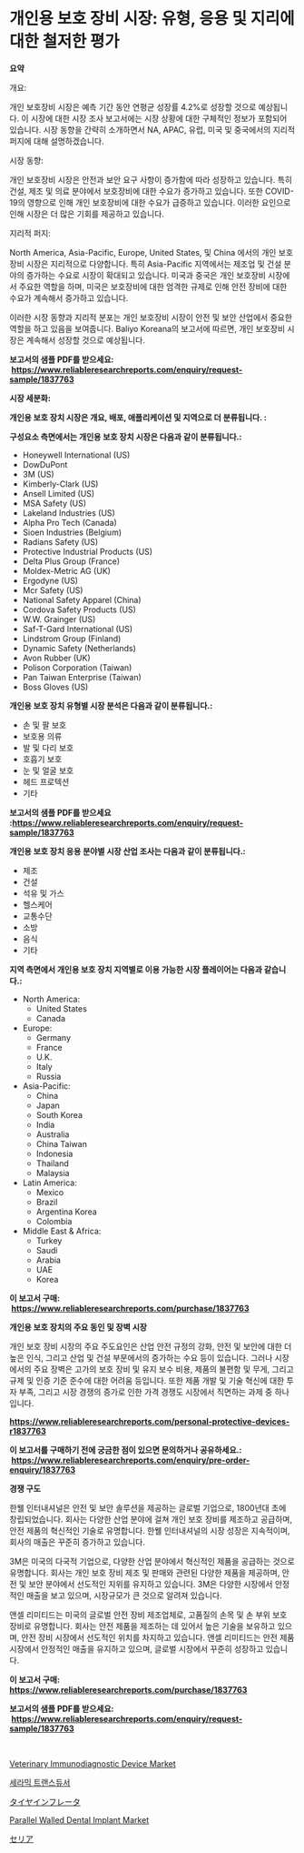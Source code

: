 <p><h1>개인용 보호 장비 시장: 유형, 응용 및 지리에 대한 철저한 평가</h1></p><p><strong>요약</strong></p>
<p><p>개요:</p><p>개인 보호장비 시장은 예측 기간 동안 연평균 성장률 4.2%로 성장할 것으로 예상됩니다. 이 시장에 대한 시장 조사 보고서에는 시장 상황에 대한 구체적인 정보가 포함되어 있습니다. 시장 동향을 간략히 소개하면서 NA, APAC, 유럽, 미국 및 중국에서의 지리적 퍼지에 대해 설명하겠습니다.</p><p>시장 동향:</p><p>개인 보호장비 시장은 안전과 보안 요구 사항이 증가함에 따라 성장하고 있습니다. 특히 건설, 제조 및 의료 분야에서 보호장비에 대한 수요가 증가하고 있습니다. 또한 COVID-19의 영향으로 인해 개인 보호장비에 대한 수요가 급증하고 있습니다. 이러한 요인으로 인해 시장은 더 많은 기회를 제공하고 있습니다.</p><p>지리적 퍼지:</p><p>North America, Asia-Pacific, Europe, United States, 및 China 에서의 개인 보호장비 시장은 지리적으로 다양합니다. 특히 Asia-Pacific 지역에서는 제조업 및 건설 분야의 증가하는 수요로 시장이 확대되고 있습니다. 미국과 중국은 개인 보호장비 시장에서 주요한 역할을 하며, 미국은 보호장비에 대한 엄격한 규제로 인해 안전 장비에 대한 수요가 계속해서 증가하고 있습니다.</p><p>이러한 시장 동향과 지리적 분포는 개인 보호장비 시장이 안전 및 보안 산업에서 중요한 역할을 하고 있음을 보여줍니다. Baliyo Koreana의 보고서에 따르면, 개인 보호장비 시장은 계속해서 성장할 것으로 예상됩니다.</p></p>
<p><strong>보고서의 샘플 PDF를 받으세요: &nbsp;<a href="https://www.reliableresearchreports.com/enquiry/request-sample/1837763">https://www.reliableresearchreports.com/enquiry/request-sample/1837763</a></strong></p>
<p><strong>시장 세분화:</strong></p>
<p><strong> 개인용 보호 장치 시장은 개요, 배포, 애플리케이션 및 지역으로 더 분류됩니다. :</strong></p>
<p><strong>구성요소 측면에서는 개인용 보호 장치 시장은 다음과 같이 분류됩니다.:</strong></p>
<p><ul><li>Honeywell International (US)</li><li>DowDuPont</li><li>3M (US)</li><li>Kimberly-Clark (US)</li><li>Ansell Limited (US)</li><li>MSA Safety (US)</li><li>Lakeland Industries (US)</li><li>Alpha Pro Tech (Canada)</li><li>Sioen Industries (Belgium)</li><li>Radians Safety (US)</li><li>Protective Industrial Products (US)</li><li>Delta Plus Group (France)</li><li>Moldex-Metric AG (UK)</li><li>Ergodyne (US)</li><li>Mcr Safety (US)</li><li>National Safety Apparel (China)</li><li>Cordova Safety Products (US)</li><li>W.W. Grainger (US)</li><li>Saf-T-Gard International (US)</li><li>Lindstrom Group (Finland)</li><li>Dynamic Safety (Netherlands)</li><li>Avon Rubber (UK)</li><li>Polison Corporation (Taiwan)</li><li>Pan Taiwan Enterprise (Taiwan)</li><li>Boss Gloves (US)</li></ul></p>
<p><strong> 개인용 보호 장치 유형별 시장 분석은 다음과 같이 분류됩니다.:</strong></p>
<p><ul><li>손 및 팔 보호</li><li>보호용 의류</li><li>발 및 다리 보호</li><li>호흡기 보호</li><li>눈 및 얼굴 보호</li><li>헤드 프로텍션</li><li>기타</li></ul></p>
<p><strong>보고서의 샘플 PDF를 받으세요 :<a href="https://www.reliableresearchreports.com/enquiry/request-sample/1837763">https://www.reliableresearchreports.com/enquiry/request-sample/1837763</a></strong></p>
<p><strong> 개인용 보호 장치 응용 분야별 시장 산업 조사는 다음과 같이 분류됩니다.:</strong></p>
<p><ul><li>제조</li><li>건설</li><li>석유 및 가스</li><li>헬스케어</li><li>교통수단</li><li>소방</li><li>음식</li><li>기타</li></ul></p>
<p><strong>지역 측면에서 개인용 보호 장치 지역별로 이용 가능한 시장 플레이어는 다음과 같습니다.:</strong></p>
<p><ul>
    <li>
        North America:
        <ul>
            <li>United States</li>
            <li>Canada</li>
        </ul>
    </li>
    <li>
        Europe:
        <ul>
            <li>Germany</li>
            <li>France</li>
            <li>U.K.</li>
            <li>Italy</li>
            <li>Russia</li>
        </ul>
    </li>
    <li>
        Asia-Pacific:
        <ul>
            <li>China</li>
            <li>Japan</li>
            <li>South Korea</li>
            <li>India</li>
            <li>Australia</li>
            <li>China Taiwan</li>
            <li>Indonesia</li>
            <li>Thailand</li>
            <li>Malaysia</li>
        </ul>
    </li>
    <li>
        Latin America:
        <ul>
            <li>Mexico</li>
            <li>Brazil</li>
            <li>Argentina Korea</li>
            <li>Colombia</li>
        </ul>
    </li>
    <li>
        Middle East & Africa:
        <ul>
            <li>Turkey</li>
            <li>Saudi</li>
            <li>Arabia</li>
            <li>UAE</li>
            <li>Korea</li>
        </ul>
    </li>
    </ul></p>
<p><strong>이 보고서 구매: &nbsp;<a href="https://www.reliableresearchreports.com/purchase/1837763">https://www.reliableresearchreports.com/purchase/1837763</a></strong></p>
<p><strong>개인용 보호 장치의 주요 동인 및 장벽 시장</strong></p>
<p><p>개인 보호 장비 시장의 주요 주도요인은 산업 안전 규정의 강화, 안전 및 보안에 대한 더 높은 인식, 그리고 산업 및 건설 부문에서의 증가하는 수요 등이 있습니다. 그러나 시장에서의 주요 장벽은 고가의 보호 장비 및 유지 보수 비용, 제품의 불편함 및 무게, 그리고 규제 및 인증 기준 준수에 대한 어려움 등입니다. 또한 제품 개발 및 기술 혁신에 대한 투자 부족, 그리고 시장 경쟁의 증가로 인한 가격 경쟁도 시장에서 직면하는 과제 중 하나입니다.</p></p>
<p><strong><a href="https://www.reliableresearchreports.com/personal-protective-devices-r1837763">https://www.reliableresearchreports.com/personal-protective-devices-r1837763</a></strong></p>
<p><strong>이 보고서를 구매하기 전에 궁금한 점이 있으면 문의하거나 공유하세요.: &nbsp;<a href="https://www.reliableresearchreports.com/enquiry/pre-order-enquiry/1837763">https://www.reliableresearchreports.com/enquiry/pre-order-enquiry/1837763</a></strong></p>
<p><strong>경쟁 구도</strong></p>
<p><p>한웰 인터내셔널은 안전 및 보안 솔루션을 제공하는 글로벌 기업으로, 1800년대 초에 창립되었습니다. 회사는 다양한 산업 분야에 걸쳐 개인 보호 장비를 제조하고 공급하며, 안전 제품의 혁신적인 기술로 유명합니다. 한웰 인터내셔널의 시장 성장은 지속적이며, 회사의 매출은 꾸준히 증가하고 있습니다.</p><p>3M은 미국의 다국적 기업으로, 다양한 산업 분야에서 혁신적인 제품을 공급하는 것으로 유명합니다. 회사는 개인 보호 장비 제조 및 판매와 관련된 다양한 제품을 제공하며, 안전 및 보안 분야에서 선도적인 지위를 유지하고 있습니다. 3M은 다양한 시장에서 안정적인 매출을 보고 있으며, 시장규모가 큰 것으로 알려져 있습니다.</p><p>앤셀 리미티드는 미국의 글로벌 안전 장비 제조업체로, 고품질의 손목 및 손 부위 보호 장비로 유명합니다. 회사는 안전 제품을 제조하는 데 있어서 높은 기술을 보유하고 있으며, 안전 장비 시장에서 선도적인 위치를 차지하고 있습니다. 앤셀 리미티드는 안전 제품 시장에서 안정적인 매출을 유지하고 있으며, 글로벌 시장에서 꾸준히 성장하고 있습니다.</p></p>
<p><strong>이 보고서 구매: &nbsp; <a href="https://www.reliableresearchreports.com/purchase/1837763">https://www.reliableresearchreports.com/purchase/1837763</a></strong></p>
<p><strong>보고서의 샘플 PDF를 받으세요: &nbsp;<a href="https://www.reliableresearchreports.com/enquiry/request-sample/1837763">https://www.reliableresearchreports.com/enquiry/request-sample/1837763</a></strong><strong></strong></p>
<p>&nbsp;</p>
<p><p><a href="https://github.com/myacatherineblakecaczo9vcsw/Market-Research-Report-List-2/blob/main/veterinary-immunodiagnostic-device-market.md">Veterinary Immunodiagnostic Device Market</a></p><p><a href="https://medium.com/@juliastanley2022/%EC%84%B8%EB%9D%BC%EB%AF%B9-%ED%8A%B8%EB%9E%9C%EC%8A%A4%EB%93%80%EC%84%9C-%EC%8B%9C%EC%9E%A5-%EC%A0%90%EC%9C%A0%EC%9C%A8-%EB%B3%80%ED%99%94-%EB%B0%8F-%EC%8B%9C%EC%9E%A5-%EC%84%B1%EC%9E%A5-%EC%B6%94%EC%84%B8-2024-2031-f7e8fa365c3c">세라믹 트랜스듀서</a></p><p><a href="https://medium.com/@raymanta28/%E3%82%BF%E3%82%A4%E3%83%A4%E3%82%A4%E3%83%B3%E3%83%95%E3%83%AC%E3%83%BC%E3%82%BF%E3%83%BC%E5%B8%82%E5%A0%B4-2031%E5%B9%B4%E3%81%BE%E3%81%A7%E3%81%AE%E3%83%88%E3%83%AC%E3%83%B3%E3%83%89-%E4%BA%88%E6%B8%AC-%E7%AB%B6%E4%BA%89%E5%88%86%E6%9E%90-068fe98938e6">タイヤインフレータ</a></p><p><a href="https://github.com/okotobwrhuteie/Market-Research-Report-List-2/blob/main/parallel-walled-dental-implant-market.md">Parallel Walled Dental Implant Market</a></p><p><a href="https://medium.com/@anabelavenport7854/%E3%82%BB%E3%83%AA%E3%82%A2%E5%B8%82%E5%A0%B4%E3%81%AE%E8%A6%8F%E6%A8%A1-cagr-%E3%83%88%E3%83%AC%E3%83%B3%E3%83%89-2024%E5%B9%B4%E3%81%8B%E3%82%892030%E5%B9%B4%E3%81%BE%E3%81%A7-efc6516c0dbf">セリア</a></p></p>